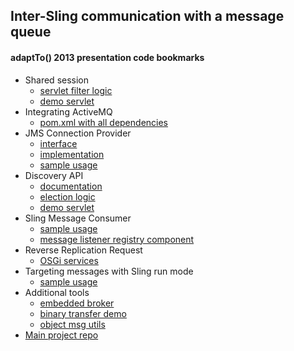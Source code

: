 ## Inter-Sling communication with a message queue
#### adaptTo() 2013 presentation code bookmarks 

* Shared session
  * [servlet filter logic](https://github.com/Cognifide/PoC-Sling-JMS/blob/master/sling-jms-session/src/main/java/com/cognifide/jms/session/SharedSessionFilter.java#L106)
  * [demo servlet](https://github.com/Cognifide/PoC-Sling-JMS/blob/master/sling-jms-sandbox/src/main/java/com/cognifide/jms/sandbox/SharedSessionServlet.java)
* Integrating ActiveMQ
  * [pom.xml with all dependencies](https://github.com/Cognifide/PoC-Sling-JMS/blob/master/sling-jms-activemq/pom.xml)
* JMS Connection Provider
  * [interface](https://github.com/Cognifide/PoC-Sling-JMS/blob/master/sling-jms-api/src/main/java/com/cognifide/jms/api/JmsConnectionProvider.java)
  * [implementation](https://github.com/Cognifide/PoC-Sling-JMS/blob/master/sling-jms-impl-activemq/src/main/java/com/cognifide/jms/impl/activemq/ActiveMQConnectionProvider.java)
  * [sample usage](https://github.com/Cognifide/PoC-Sling-JMS/blob/master/sling-jms-session/src/main/java/com/cognifide/jms/session/SharedSessionFilter.java#L70)
* Discovery API
  * [documentation](http://sling.apache.org/documentation/bundles/discovery-api-and-impl.html)
  * [election logic](https://github.com/Cognifide/PoC-Sling-JMS/blob/master/sling-jms-discovery/src/main/java/com/cognifide/jms/discovery/election/Election.java)
  * [demo servlet](https://github.com/Cognifide/PoC-Sling-JMS/blob/master/sling-jms-sandbox/src/main/java/com/cognifide/jms/sandbox/InfoServlet.java)
* Sling Message Consumer
  * [sample usage](https://github.com/Cognifide/PoC-Sling-JMS/blob/master/sling-jms-session/src/main/java/com/cognifide/jms/session/SharedSessionStorage.java#L30)
  * [message listener registry component](https://github.com/Cognifide/PoC-Sling-JMS/blob/master/sling-jms-impl-activemq/src/main/java/com/cognifide/jms/impl/activemq/consumer/MessageListenerRegistry.java)
* Reverse Replication Request
  * [OSGi services](https://github.com/Cognifide/PoC-Sling-JMS/tree/master/cq-jms-replication/src/main/java/com/cognifide/jms/replication)
* Targeting messages with Sling run mode
  * [sample usage](https://github.com/Cognifide/PoC-Sling-JMS/blob/master/cq-jms-replication/src/main/java/com/cognifide/jms/replication/OutboxEventHandler.java#L100)
* Additional tools
  * [embedded broker](https://github.com/Cognifide/PoC-Sling-JMS/blob/master/sling-jms-impl-activemq/src/main/java/com/cognifide/jms/impl/activemq/ActiveMQEmbeddedBroker.java)
  * [binary transfer demo](https://github.com/Cognifide/PoC-Sling-JMS/blob/master/sling-jms-sandbox/src/main/java/com/cognifide/jms/sandbox/TransferBlob.java)
  * [object msg utils](https://github.com/Cognifide/PoC-Sling-JMS/blob/master/sling-jms-api/src/main/java/com/cognifide/jms/api/ObjectMessageUtils.java)
* [Main project repo](https://github.com/Cognifide/PoC-Sling-JMS)